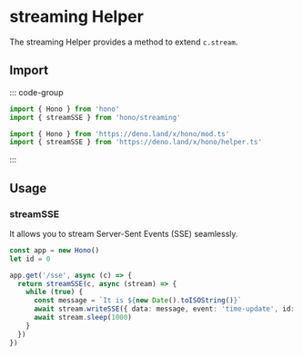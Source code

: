 # streaming Helper

The streaming Helper provides a method to extend `c.stream`. 

## Import

::: code-group

```ts [npm]
import { Hono } from 'hono'
import { streamSSE } from 'hono/streaming'
```

```ts [Deno]
import { Hono } from 'https://deno.land/x/hono/mod.ts'
import { streamSSE } from 'https://deno.land/x/hono/helper.ts'
```

:::

## Usage

### streamSSE

It allows you to stream Server-Sent Events (SSE) seamlessly.

```ts
const app = new Hono()
let id = 0

app.get('/sse', async (c) => {
  return streamSSE(c, async (stream) => {
    while (true) {
      const message = `It is ${new Date().toISOString()}`
      await stream.writeSSE({ data: message, event: 'time-update', id: String(id++) })
      await stream.sleep(1000)
    }
  })
})
```